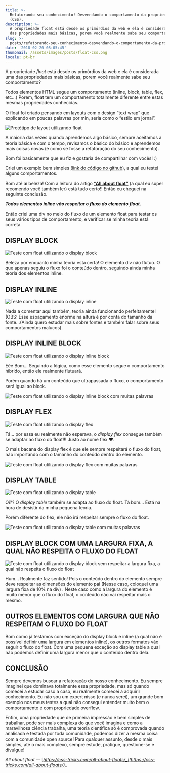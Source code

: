 ```yaml
---
title: >-
  Refatorando seu conhecimento! Desvendando o comportamento da propriedade Float
  (CSS).
description: >-
  A propriedade float está desde os primórdios da web e ela é considerada uma
  das propriedades mais básicas, porem você realmente sabe seu comportamento?
slug: >-
  posts/refatorando-seu-conhecimento-desvendando-o-comportamento-da-propriedade-float-css
date: '2018-02-20 08:05:45'
thumbnail: /assets/images/posts/float-css.png
locale: pt-br
---
```





A propriedade _float_ está desde os primórdios da web e ela é considerada uma das propriedades mais básicas, porem você realmente sabe seu comportamento?

Todos elementos HTML segue um comportamento (inline, block, table, flex, etc…) Porem, float tem um comportamento totalmente diferente entre estas mesmas propriedades conhecidas.

O float foi criado pensando em layouts com o design “text wrap” que explicando em poucas palavras por min, seria como o “estilo em jornal”.

![Protótipo de layout utilizando float](/assets/images/posts/float-example-default.png "Protótipo de layout utilizando float")

A maioria das vezes quando aprendemos algo básico, sempre aceitamos a teoria básica e com o tempo, revisamos o básico do básico e aprendemos mais coisas novas (é como se fosse a refatoração do seu conhecimento).

Bom foi basicamente que eu fiz e gostaria de compartilhar com vocês! :)

Criei um exemplo bem simples [(link do código no github](https://github.com/diegodsgarcia/float-behaviors-tests)), a qual eu testei alguns comportamentos.

Bom até aí beleza! Com a leitura do artigo [**“All about float”**](https://css-tricks.com/all-about-floats/) (a qual eu super recomendo você também ler) está tudo certo!! Então eu cheguei na seguinte conclusão.

_**Todos elementos inline vão respeitar o fluxo do elemento float.**_

Então criei uma div no meio do fluxo de um elemento float para testar os seus vários tipos de comportamento, e verificar se minha teoria está correta.

## DISPLAY BLOCK

![Teste com float utilizando o display block](/assets/images/posts/float-display-block.png "Teste com float utilizando o display block")

Beleza por enquanto minha teoria esta certa! O elemento div não flutuo. O que apenas seguiu o fluxo foi o conteúdo dentro, seguindo ainda minha teoria dos elementos inline.

## DISPLAY INLINE

![Teste com float utilizando o display inline](/assets/images/posts/float-display-inline.png "Teste com float utilizando o display inline")

Nada a comentar aqui também, teoria ainda funcionando perfeitamente! (OBS: Esse espaçamento enorme na altura é por conta do tamanho da fonte…(Ainda quero estudar mais sobre fontes e também falar sobre seus comportamentos malucos).

## DISPLAY INLINE BLOCK

![Teste com float utilizando o display inline block](/assets/images/posts/float-display-inline-block.png "Teste com float utilizando o display inline block")

Ééé Bom… Seguindo a lógica, como esse elemento segue o comportamento híbrido, então ele realmente flutuará.

Porém quando há um conteúdo que ultrapassada o fluxo, o comportamento será igual ao block.

![Teste com float utilizando o display inline block com muitas palavras](/assets/images/posts/float-display-table-with-many-words.png "Teste com float utilizando o display inline block com muitas palavras")

## DISPLAY FLEX

![Teste com float utilizando o display flex](/assets/images/posts/float-display-flex.png "Teste com float utilizando o display flex")

Tá… por essa eu realmente não esperava, o _display flex_ consegue também se adaptar ao fluxo do float!!! Justo ao nome flex ❤.

O mais bacana do display flex é que ele sempre respeitará o fluxo do float, não importando com o tamanho do conteúdo dentro do elemento.

![Teste com float utilizando o display flex com muitas palavras](/assets/images/posts/float-display-flex-with-many-words.png "Teste com float utilizando o display flex com muitas palavras")

## DISPLAY TABLE

![Teste com float utilizando o display table](/assets/images/posts/float-display-table.png "Teste com float utilizando o display table")

Oi?? O _display table_ também se adapta ao fluxo do float. Tá bom… Está na hora de desistir da minha pequena teoria.

Porém diferente do flex, ele não irá respeitar sempre o fluxo do float.

![Teste com float utilizando o display table com muitas palavras](/assets/images/posts/float-display-table-with-many-words.png "Teste com float utilizando o display table com muitas palavras")

## DISPLAY BLOCK COM UMA LARGURA FIXA, A QUAL NÃO RESPEITA O FLUXO DO FLOAT

![Teste com float utilizando o display block sem respeitar a largura fixa, a qual não respeita o fluxo do float](/assets/images/posts/float-display-block-with-width-without-respect-flow.png "Teste com float utilizando o display block sem respeitar a largura fixa, a qual não respeita o fluxo do float")

Hum… Realmente faz sentido! Pois o conteúdo dentro do elemento sempre deve respeitar as dimensões do elemento pai (Nesse caso, coloquei uma largura fixa de 10% na div) . Neste caso como a largura do elemento é muito menor que o fluxo do float, o conteúdo não vai respeitar mais o mesmo.

## OUTROS ELEMENTOS COM LARGURA QUE NÃO RESPEITAM O FLUXO DO FLOAT

Bom como já testamos com exceção do display block e inline (a qual não é possível definir uma largura em elementos inline), os outros formatos vão seguir o fluxo do float. Com uma pequena exceção ao display table a qual não podemos definir uma largura menor que o conteúdo dentro dela.

## CONCLUSÃO

Sempre devemos buscar a refatoração do nosso conhecimento. Eu sempre imaginei que dominava totalmente essa propriedade, mas só quando comecei a estudar caso a caso, eu realmente comecei a adquirir conhecimento. Eu não sou um expert nisso (e nunca serei), um grande bom exemplo nos meus testes a qual não consegui entender muito bem o comportamento é com propriedade overflow.

Enfim, uma propriedade que de primeira impressão é bem simples de trabalhar, pode ser mais complexa do que você imagina e como a maravilhosa ciência trabalha, uma teoria cientifica só é comprovada quando analisada e testada por toda comunidade, podemos dizer a mesma coisa com a comunidade open source! Para qualquer assunto, desde o mais simples, até o mais complexo, sempre estude, pratique, questione-se e divulgue!

_All about float —_ [_https://css-tricks.com/all-about-floats/_](https://css-tricks.com/all-about-floats/)__
